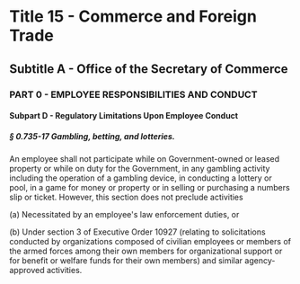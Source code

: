 
# Title 15 - Commerce and Foreign Trade
## Subtitle A - Office of the Secretary of Commerce
### PART 0 - EMPLOYEE RESPONSIBILITIES AND CONDUCT
#### Subpart D - Regulatory Limitations Upon Employee Conduct
##### § 0.735-17 Gambling, betting, and lotteries.

An employee shall not participate while on Government-owned or leased property or while on duty for the Government, in any gambling activity including the operation of a gambling device, in conducting a lottery or pool, in a game for money or property or in selling or purchasing a numbers slip or ticket. However, this section does not preclude activities

(a) Necessitated by an employee's law enforcement duties, or

(b) Under section 3 of Executive Order 10927 (relating to solicitations conducted by organizations composed of civilian employees or members of the armed forces among their own members for organizational support or for benefit or welfare funds for their own members) and similar agency-approved activities.
